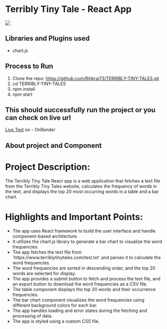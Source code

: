 <h1>Terribly Tiny Tale - React App</h1>
<img src="https://github.com/Ritikraj73/TERRIBLY-TINY-TALES/blob/main/public/chart.jpeg">

<h2>Libraries and Plugins used</h2>
<ul>
  <li>chart.js</li>
</ul>

<h2>Process to Run</h2>
<ol>
  <li>Clone the repo: <a href='https://github.com/Ritikraj73/TERRIBLY-TINY-TALES.git'>https://github.com/Ritikraj73/TERRIBLY-TINY-TALES.git</a></li>
  <li>cd TERRIBLY-TINY-TALES</li>
  <li>npm install</li>
  <li>npm start</li>
</ol>

<h2>This should successfully run the project or you can check on live url</h2>
<p><a target="_blank" href='https://terribly-tiny-tales-gd2g.onrender.com/'>Live Test</a> on - OnRender</p>

<h2>About  project and Component</h2>
<h1>Project Description:</h1>
<p>The Terribly Tiny Tale React app is a web application that fetches a text file from the Terribly Tiny Tales website, calculates the frequency of words in the text, and displays the top 20 most occurring words in a table and a bar chart.</p>

<h1>Highlights and Important Points:</h1>
<ul>
  <li>The app uses React framework to build the user interface and handle component-based architecture.</li>
  <li>It utilizes the chart.js library to generate a bar chart to visualize the word frequencies.</li>
  <li>The app fetches the text file from 'https://www.terriblytinytales.com/test.txt' and parses it to calculate the word frequencies.</li>
  <li>The word frequencies are sorted in descending order, and the top 20 words are selected for display.</li>
  <li>The app provides a submit button to fetch and process the text file, and an export button to download the word frequencies as a CSV file.</li>
  <li>The table component displays the top 20 words and their occurrence frequencies.</li>
  <li>The bar chart component visualizes the word frequencies using different background colors for each bar.</li>
  <li>The app handles loading and error states during the fetching and processing of data.</li>
  <li>The app is styled using a custom CSS file.</li>
</ul>
